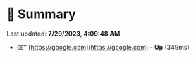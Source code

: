 # 📖 Summary
Last updated: **7/29/2023, 4:09:48 AM**

- `GET` [https://google.com](https://google.com) - **Up** (349ms)
